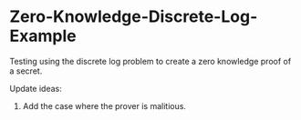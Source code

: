 # Zero-Knowledge-Discrete-Log-Example
Testing using the discrete log problem to create a zero knowledge proof of a secret.

Update ideas:
1. Add the case where the prover is malitious.
